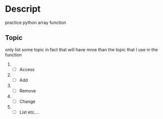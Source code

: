 # Descript
practice python array function

## Topic
only list some topic in fact that will have mroe than the topic that I use in the function
1. -[ ] Access
2. -[ ] Add
3. -[ ] Remove
4. -[ ] Change
5. -[ ] List
etc....
